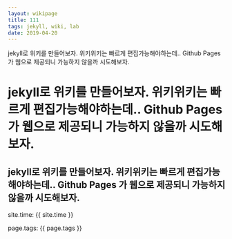 ```yaml
---
layout: wikipage
title: 111
tags: jekyll, wiki, lab
date: 2019-04-20
---
```

jekyll로 위키를 만들어보자. 위키위키는 빠르게 편집가능해야하는데.. Github Pages 가 웹으로 제공되니 가능하지 않을까 시도해보자.


# jekyll로 위키를 만들어보자. 위키위키는 빠르게 편집가능해야하는데.. Github Pages 가 웹으로 제공되니 가능하지 않을까 시도해보자.
## jekyll로 위키를 만들어보자. 위키위키는 빠르게 편집가능해야하는데.. Github Pages 가 웹으로 제공되니 가능하지 않을까 시도해보자.

site.time: {{ site.time }}

page.tags: {{ page.tags }}
